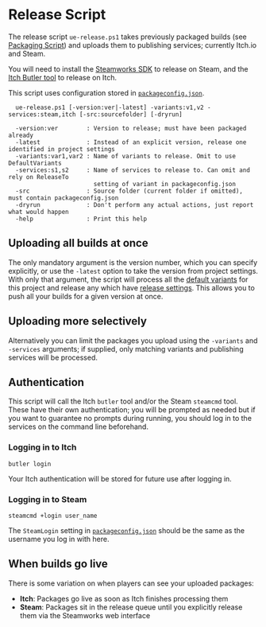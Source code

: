 # Release Script

The release script `ue-release.ps1` takes previously packaged builds (see
[Packaging Script](./Package.md)) and uploads them to publishing services; 
currently Itch.io and Steam.

You will need to install the [Steamworks SDK](https://partner.steamgames.com/doc/sdk)
to release on Steam, and the [Itch Butler tool](https://itch.io/docs/butler/) to
release on Itch.

This script uses configuration stored in [`packageconfig.json`](./PackageConfig.md).

```
  ue-release.ps1 [-version:ver|-latest] -variants:v1,v2 -services:steam,itch [-src:sourcefolder] [-dryrun]

  -version:ver        : Version to release; must have been packaged already
  -latest             : Instead of an explicit version, release one identified in project settings  
  -variants:var1,var2 : Name of variants to release. Omit to use DefaultVariants
  -services:s1,s2     : Name of services to release to. Can omit and rely on ReleaseTo
                        setting of variant in packageconfig.json
  -src                : Source folder (current folder if omitted), must contain packageconfig.json
  -dryrun             : Don't perform any actual actions, just report what would happen
  -help               : Print this help
```


## Uploading all builds at once

The only mandatory argument is the version number, which you can specify explicitly, 
or use the `-latest` option to take the version from project settings. With only that argument, 
the script will process all the [default variants](./PackageConfig.md#defaultvariants)
for this project and release any which have [release settings](./PackageConfig.md#defaultvariants).
This allows you to push all your builds for a given version at once.

## Uploading more selectively

Alternatively you can limit the packages you upload using the `-variants` and
`-services` arguments; if supplied, only matching variants and publishing services
will be processed.

## Authentication

This script will call the Itch `butler` tool and/or the Steam `steamcmd` tool. 
These have their own authentication; you will be prompted as needed but if you
want to guarantee no prompts during running, you should log in to the services
on the command line beforehand.

### Logging in to Itch

```
butler login
```

Your Itch authentication will be stored for future use after logging in.

### Logging in to Steam

```
steamcmd +login user_name
```

The `SteamLogin` setting in [`packageconfig.json`](./PackageConfig.md)
should be the same as the username you log in with here.

## When builds go live

There is some variation on when players can see your uploaded packages:

* **Itch**: Packages go live as soon as Itch finishes processing them
* **Steam**: Packages sit in the release queue until you explicitly release them
  via the Steamworks web interface
